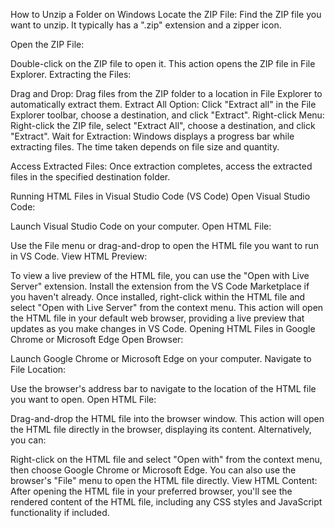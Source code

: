 How to Unzip a Folder on Windows
Locate the ZIP File: Find the ZIP file you want to unzip. It typically has a ".zip" extension and a zipper icon.

Open the ZIP File:

Double-click on the ZIP file to open it. This action opens the ZIP file in File Explorer.
Extracting the Files:

Drag and Drop: Drag files from the ZIP folder to a location in File Explorer to automatically extract them.
Extract All Option: Click "Extract all" in the File Explorer toolbar, choose a destination, and click "Extract".
Right-click Menu: Right-click the ZIP file, select "Extract All", choose a destination, and click "Extract".
Wait for Extraction: Windows displays a progress bar while extracting files. The time taken depends on file size and quantity.

Access Extracted Files: Once extraction completes, access the extracted files in the specified destination folder.

Running HTML Files in Visual Studio Code (VS Code)
Open Visual Studio Code:

Launch Visual Studio Code on your computer.
Open HTML File:

Use the File menu or drag-and-drop to open the HTML file you want to run in VS Code.
View HTML Preview:

To view a live preview of the HTML file, you can use the "Open with Live Server" extension. Install the extension from the VS Code Marketplace if you haven't already.
Once installed, right-click within the HTML file and select "Open with Live Server" from the context menu. This action will open the HTML file in your default web browser, providing a live preview that updates as you make changes in VS Code.
Opening HTML Files in Google Chrome or Microsoft Edge
Open Browser:

Launch Google Chrome or Microsoft Edge on your computer.
Navigate to File Location:

Use the browser's address bar to navigate to the location of the HTML file you want to open.
Open HTML File:

Drag-and-drop the HTML file into the browser window. This action will open the HTML file directly in the browser, displaying its content.
Alternatively, you can:

Right-click on the HTML file and select "Open with" from the context menu, then choose Google Chrome or Microsoft Edge.
You can also use the browser's "File" menu to open the HTML file directly.
View HTML Content:
After opening the HTML file in your preferred browser, you'll see the rendered content of the HTML file, including any CSS styles and JavaScript functionality if included.
